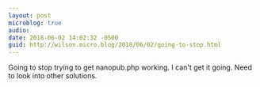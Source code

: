 ```yaml
---
layout: post
microblog: true
audio: 
date: 2018-06-02 14:02:32 -0500
guid: http://wilson.micro.blog/2018/06/02/going-to-stop.html
---
```

Going to stop trying to get nanopub.php working. I can't get it going. Need to look into other solutions. 
